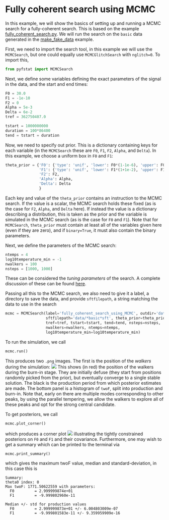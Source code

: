 # Fully coherent search using MCMC

In this example, we will show the basics of setting up and running a MCMC
search for a fully-coherent search. This is based on the example
[fully_coherent_search.py](../example/fully_coherent_search.py). We will run
the search on the `basic` data generated in the
[make_fake_data](make_fake_data.md) example.

First, we need to import the search tool, in this example we will use the
`MCMCSearch`, but one could equally use `MCMCGlitchSearch` with `nglitch=0`.
To import this,

```python
from pyfstat import MCMCSearch
```

Next, we define some variables defining the exact parameters of the signal
in the data, and the start and end times:

```python
F0 = 30.0
F1 = -1e-10
F2 = 0
Alpha = 5e-3
Delta = 6e-2
tref = 362750407.0

tstart = 1000000000
duration = 100*86400
tend = tstart = duration
```

Now, we need to specify out prior. This is a dictionary containing keys for
each variable (in the `MCMCSearch` these are `F0`, `F1`, `F2`, `Alpha`, and
`Delta`). In this example, we choose a uniform box in `F0` and `F1`:

```python
theta_prior = {'F0': {'type': 'unif', 'lower': F0*(1-1e-6), 'upper': F0*(1+1e-6)},
               'F1': {'type': 'unif', 'lower': F1*(1+1e-2), 'upper': F1*(1-1e-2)},
               'F2': F2,
               'Alpha': Alpha,
               'Delta': Delta
               }
```
Each key and value of the `theta_prior` contains an instruction to the MCMC
search. If the value is a scalar, the MCMC search holds these fixed (as is the
case for `F2`, `Alpha`, and `Delta` here). If instead the value is a dictionary
describing a distribution, this is taken as the prior and the variable is
simulated in the MCMC search (as is the case for `F0` and `F1`). Note that
for `MCMCSearch`, `theta_prior` must contain at least all of the variables
given here (even if they are zero), and if `binary=True`, it must also contain
the binary parameters.

Next, we define the parameters of the MCMC search:

```python
ntemps = 4
log10temperature_min = -1
nwalkers = 100
nsteps = [1000, 1000]
```

These can be considered the *tuning parameters* of the search. A complete
discussion of these can be found [here](tuning_parameters.md).

Passing all this to the MCMC search, we also need to give it a label, a
directory to save the data, and provide `sftfilepath`, a string matching
the data to use in the search

```python
mcmc = MCMCSearch(label='fully_coherent_search_using_MCMC', outdir='data', 
                  sftfilepath='data/*basic*sft', theta_prior=theta_prior,
                  tref=tref, tstart=tstart, tend=tend, nsteps=nsteps,
                  nwalkers=nwalkers, ntemps=ntemps,
                  log10temperature_min=log10temperature_min)
```

To run the simulation, we call

```python
mcmc.run()
```

This produces two `.png` images. The first is the position of the *walkers*
during the simulation:
![](img/fully_coherent_using_MCMC_walkers.png)
This shows (in red) the position of the walkers during the burn-in stage. They
are initially defuse (they start from positions randomly picked from the prior),
but eventually converge to a single stable solution. The black is the production
period from which posterior estimates are made. The bottom panel is a histogram
of `twoF`, split into production and burn-in. Note that, early on there are
multiple modes corresponding to other peaks, by using the parallel tempering,
we allow the walkers to explore all of these peaks and opt for the strong
central candidate.

To get posteriors, we call

```python
mcmc.plot_corner()
```
which produces a corner plot
![](img/fully_coherent_using_MCMC_corner.png)
illustrating the tightly constrained posteriors on `F0` and `F1` and their
covariance. Furthermore, one may wish to get a summary which can be printed
to the terminal via

```python
mcmc.print_summary()
```
which gives the maximum twoF value, median and standard-deviation, in this case
this is
```
Summary:
theta0 index: 0
Max twoF: 1771.50622559 with parameters:
  F0         = 2.999999874e+01
  F1         = -9.999802960e-11

Median +/- std for production values
  F0         = 2.999999873e+01 +/- 6.004803009e-07
  F1         = -9.999801583e-11 +/- 9.359959909e-16
```
